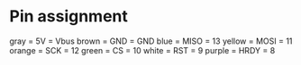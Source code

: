 # Pin assignment

gray = 5V = Vbus
brown = GND = GND
blue = MISO = 13
yellow = MOSI = 11
orange = SCK = 12
green = CS = 10
white = RST = 9
purple = HRDY = 8
